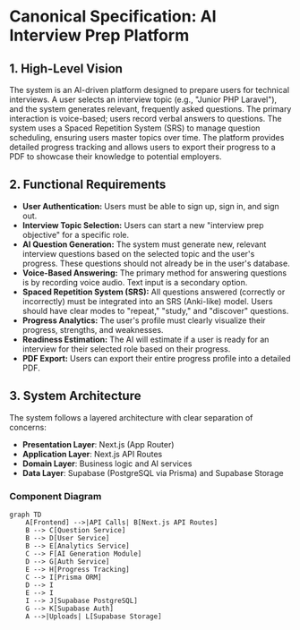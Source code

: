 # Canonical Specification: AI Interview Prep Platform

## 1. High-Level Vision
The system is an AI-driven platform designed to prepare users for technical interviews. A user selects an interview topic (e.g., "Junior PHP Laravel"), and the system generates relevant, frequently asked questions. The primary interaction is voice-based; users record verbal answers to questions. The system uses a Spaced Repetition System (SRS) to manage question scheduling, ensuring users master topics over time. The platform provides detailed progress tracking and allows users to export their progress to a PDF to showcase their knowledge to potential employers.

## 2. Functional Requirements

*   **User Authentication:** Users must be able to sign up, sign in, and sign out.
*   **Interview Topic Selection:** Users can start a new "interview prep objective" for a specific role.
*   **AI Question Generation:** The system must generate new, relevant interview questions based on the selected topic and the user's progress. These questions should not already be in the user's database.
*   **Voice-Based Answering:** The primary method for answering questions is by recording voice audio. Text input is a secondary option.
*   **Spaced Repetition System (SRS):** All questions answered (correctly or incorrectly) must be integrated into an SRS (Anki-like) model. Users should have clear modes to "repeat," "study," and "discover" questions.
*   **Progress Analytics:** The user's profile must clearly visualize their progress, strengths, and weaknesses.
*   **Readiness Estimation:** The AI will estimate if a user is ready for an interview for their selected role based on their progress.
*   **PDF Export:** Users can export their entire progress profile into a detailed PDF.

## 3. System Architecture
The system follows a layered architecture with clear separation of concerns:

*   **Presentation Layer**: Next.js (App Router)
*   **Application Layer**: Next.js API Routes
*   **Domain Layer**: Business logic and AI services
*   **Data Layer**: Supabase (PostgreSQL via Prisma) and Supabase Storage

### Component Diagram
```mermaid
graph TD
    A[Frontend] -->|API Calls| B[Next.js API Routes]
    B --> C[Question Service]
    B --> D[User Service]
    B --> E[Analytics Service]
    C --> F[AI Generation Module]
    D --> G[Auth Service]
    E --> H[Progress Tracking]
    C --> I[Prisma ORM]
    D --> I
    E --> I
    I --> J[Supabase PostgreSQL]
    G --> K[Supabase Auth]
    A -->|Uploads| L[Supabase Storage]